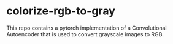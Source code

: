# colorize-rgb-to-gray
This repo contains a pytorch implementation of a Convolutional Autoencoder that is used to convert grayscale images to RGB.
